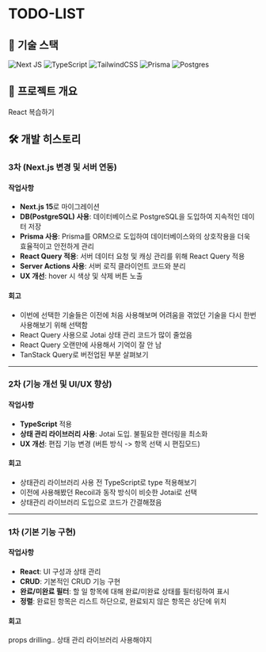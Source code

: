 # TODO-LIST

## 🚀 기술 스택

![Next JS](https://img.shields.io/badge/Next-black?style=flat-square&logo=next.js&logoColor=white)
![TypeScript](https://img.shields.io/badge/typescript-%23007ACC.svg?style=flat-square&logo=typescript&logoColor=white)
![TailwindCSS](https://img.shields.io/badge/tailwindcss-%2338B2AC.svg?style=flat-square&logo=tailwind-css&logoColor=white)
![Prisma](https://img.shields.io/badge/Prisma-3982CE?style=flat-square&logo=Prisma&logoColor=white)
![Postgres](https://img.shields.io/badge/postgres-%23316192.svg?style=flat-square&logo=postgresql&logoColor=white)

## 📌 프로젝트 개요

React 복습하기

## 🛠️ 개발 히스토리

### 3차 (Next.js 변경 및 서버 연동)

#### 작업사항

- **Next.js 15**로 마이그레이션
- **DB(PostgreSQL) 사용**: 데이터베이스로 PostgreSQL을 도입하여 지속적인 데이터 저장
- **Prisma 사용**: Prisma를 ORM으로 도입하여 데이터베이스와의 상호작용을 더욱 효율적이고 안전하게 관리
- **React Query 적용**: 서버 데이터 요청 및 캐싱 관리를 위해 React Query 적용
- **Server Actions 사용**: 서버 로직 클라이언트 코드와 분리
- **UX 개선**: hover 시 색상 및 삭제 버튼 노출

#### 회고

- 이번에 선택한 기술들은 이전에 처음 사용해보며 어려움을 겪었던 기술을 다시 한번 사용해보기 위해 선택함
- React Query 사용으로 Jotai 상태 관리 코드가 많이 줄었음
- React Query 오랜만에 사용해서 기억이 잘 안 남
- TanStack Query로 버전업된 부분 살펴보기

---

### 2차 (기능 개선 및 UI/UX 향상)

#### 작업사항

- **TypeScript** 적용
- **상태 관리 라이브러리 사용**: Jotai 도입. 불필요한 렌더링을 최소화
- **UX 개선**: 편집 기능 변경 (버튼 방식 -> 항목 선택 시 편집모드)

#### 회고

- 상태관리 라이브러리 사용 전 TypeScript로 type 적용해보기
- 이전에 사용해봤던 Recoil과 동작 방식이 비슷한 Jotai로 선택
- 상태관리 라이브러리 도입으로 코드가 간결해졌음

---

### 1차 (기본 기능 구현)

#### 작업사항

- **React**: UI 구성과 상태 관리
- **CRUD**: 기본적인 CRUD 기능 구현
- **완료/미완료 필터**: 할 일 항목에 대해 완료/미완료 상태를 필터링하여 표시
- **정렬**: 완료된 항목은 리스트 하단으로, 완료되지 않은 항목은 상단에 위치

#### 회고

props drilling.. 상태 관리 라이브러리 사용해야지

